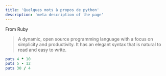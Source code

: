 ```yaml
---
title: 'Quelques mots à propos de python'
description: 'meta description of the page'
---
```


From Ruby

> A dynamic, open source programming language with a focus on simplicity and productivity. It has an elegant syntax that is natural to read and easy to write.

```ruby
puts 4 * 10
puts 5 - 12
puts 30 / 4
```
